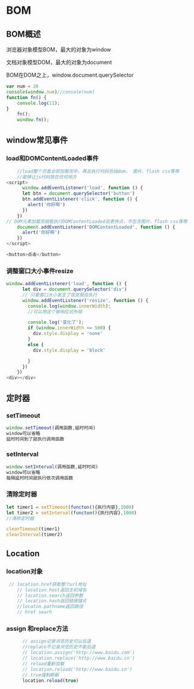 # BOM

## BOM概述

浏览器对象模型BOM，最大的对象为window

文档对象模型DOM，最大的对象为document

BOM在DOM之上，window.document.querySelector

~~~js
var num = 20
console(window.num)//console(num)
function fn() {
    console.log(11);
}
    fn();
    window.fn();
~~~

## window常见事件

###  load和DOMContentLoaded事件

~~~js
	//load整个页面全部加载完毕，再去执行代码包括dom， 图片、flash css等等
    //能够让js代码放在任何地方
<script>
      window.addEventListener('load', function () {
      let btn = document.querySelector('button')
      btn.addEventListener('click', function () {
        alert('你好啊')
      })
    })
// DOM元素加载完就能执行DOMContentLoaded会更快点，不包含图片、flash css等等
    document.addEventListener('DOMContentLoaded', function () {
      alert('你好啊')
    })
</script>

<button>点击</button>

~~~

### 调整窗口大小事件resize

~~~js
window.addEventListener('load', function () {
      let div = document.querySelector('div')
      // 只要窗口大小发生了改变就会执行
      window.addEventListener('resize', function () {
        console.log(window.innerWidth);
        //可以用这个做响应式布局

        console.log('变化了');
        if (window.innerWidth <= 500) {
          div.style.display = 'none'
        }
        else {
          div.style.display = 'block'

        }
      })
    })
<div></div>

~~~

## 定时器

### setTimeout

~~~js
window.setTimeout(调用函数,延时时间)
window可以省略
延时时间到了就执行调用函数
~~~

### setInterval

~~~js
window.setInterval(调用函数,延时时间)
window可以省略
每隔延时时间就执行依次调用函数
~~~

### 清除定时器

~~~js
let timer1 = setTimeout(functon(){执行内容},1000)
let timer2 = setInterval(functon(){执行内容},1000)
//清除定时器

clearTimeout(timer1)
clearInterval(timer2)

~~~

## Location

### location对象

~~~js
 // location.href获取整个url地址
    // location.host返回主机域名
    // location.search返回参数
    // location.hash返回链接锚点
    //locaton.pathname返回路径
    // href searh
~~~

### assign 和replace方法

~~~js
	  // assign记录浏览历史可以后退
      //replace不记录浏览历史不能后退
      // location.assign('http://www.baidu.com')
      // location.replace('http://www.baidu.cn')
      // reload重新加载
      // location.reload('http://www.baidu.cn')
      // true强制刷新
      location.reload(true)
~~~

